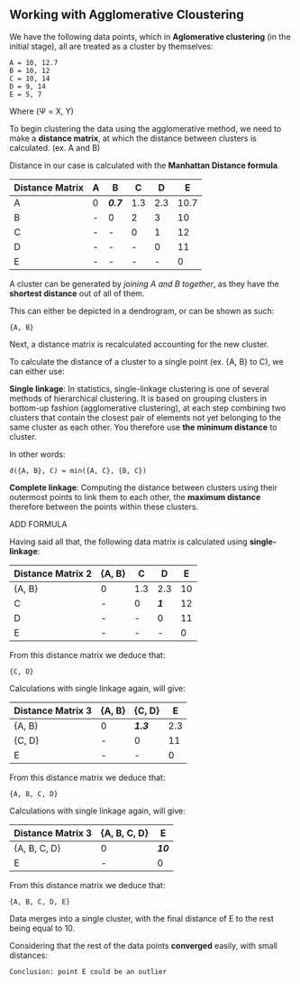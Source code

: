 ## Working with Agglomerative Cloustering

We have the following data points, which in **Aglomerative clustering** (in the initial stage), all are treated as a cluster by themselves:

    A = 10, 12.7
    B = 10, 12
    C = 10, 14
    D = 9, 14
    E = 5, 7
Where (Ψ = X, Y)

To begin clustering the data using the agglomerative method, we need to make a **distance matrix**, at which the distance between clusters is calculated. (ex. A and B)

Distance in our case is calculated with the **Manhattan Distance formula**.

| Distance Matrix | A | B | C | D | E |
| :---- | ----- | ----- | ----- | ----- | ----- |
| A | 0 | **_0.7_** | 1.3 | 2.3 | 10.7 |
| B | \- | 0 | 2 | 3 | 10 |
| C | \- | \- | 0 | 1  | 12 |
| D | \- | \- | \- | 0 | 11 |
| E | \- | \- | \- | \- | 0 |

A cluster can be generated by _joining A and B together_, as they have the **shortest distance** out of all of them.

This can either be depicted in a dendrogram, or can be shown as such:

    {A, B}

Next, a distance matrix is recalculated accounting for the new cluster.

To calculate the distance of a cluster to a single point (ex. {A, B} to C), we can either use:

 **Single linkage**: 
 In statistics, single-linkage clustering is one of several methods of hierarchical clustering. It is based on grouping clusters in bottom-up fashion (agglomerative clustering), at each step combining two clusters that contain the closest pair of elements not yet belonging to the same cluster as each other. You therefore use **the minimum distance** to cluster. 
 
In other words: 

    d({A, B}, C) = min({A, C}, {B, C})

**Complete linkage**:
 Computing the distance between clusters using their outermost points to link them to each other, the **maximum distance** therefore between the points within these clusters.  

 ADD FORMULA

Having said all that, the following data matrix is calculated using **single-linkage**:

| Distance Matrix 2 | {A, B} | C | D | E |
| :---- | ----- | ----- | ----- | ----- | 
| {A, B} | 0 | 1.3 | 2.3 | 10 |
| C | \- | 0 | ***1***  | 12 |
| D | \- | \- | 0 | 11 |
| E | \- | \- | \- | 0 |

From this distance matrix we deduce that:

    {C, D}

Calculations with single linkage again, will give:

| Distance Matrix 3 | {A, B} | {C, D} | E |
| :---- | ----- | ----- | ----- |
| {A, B} | 0 | ***1.3*** | 2.3 
| {C, D} | \- | 0 | 11 |
| E | \- | \- | 0 |

From this distance matrix we deduce that:

    {A, B, C, D}

Calculations with single linkage again, will give:

| Distance Matrix 3 | {A, B, C, D} | E |
| :---- | ----- | ----- |
| {A, B, C, D} | 0 | ***10*** | 
| E | \- | 0 |

From this distance matrix we deduce that:

    {A, B, C, D, E}

Data merges into a single cluster, with the final distance of E to the rest being equal to 10.

Considering that the rest of the data points **converged** easily, with small distances:

    Conclusion: point E could be an outlier